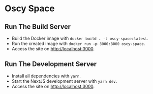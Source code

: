 # Oscy Space

## Run The Build Server

- Build the Docker image with `docker build . -t oscy-space:latest`.
- Run the created image with `docker run -p 3000:3000 oscy-space`.
- Access the site on <http://localhost:3000>.

## Run The Development Server

- Install all dependencies with `yarn`.
- Start the NextJS development server with `yarn dev`.
- Access the site on <http://localhost:3000>.
